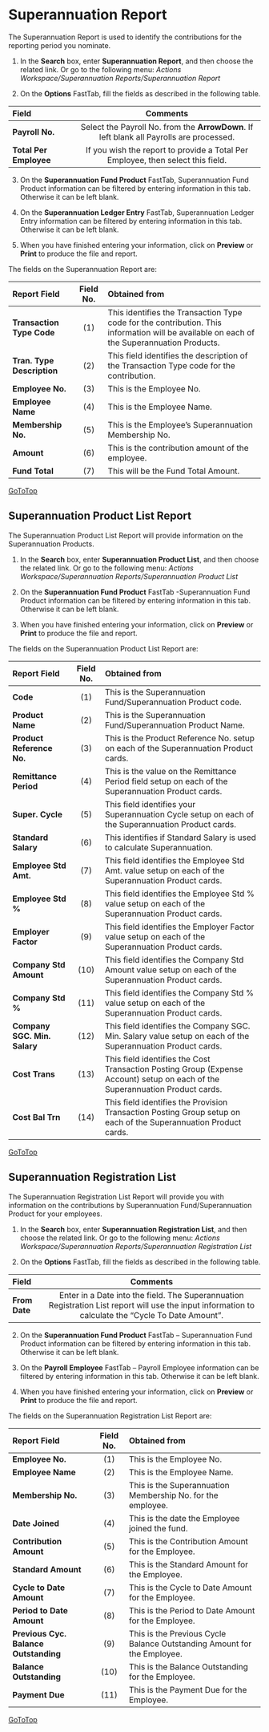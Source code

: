 # 	Superannuation Report

The Superannuation Report is used to identify the contributions for the reporting period you nominate.

1.  In the **Search** box, enter **Superannuation Report**, and then choose the related link.  Or go to the following menu:
*Actions Workspace/Superannuation Reports/Superannuation Report*

2.  On the **Options** FastTab, fill the fields as described in the following table.

|Field	|Comments|
| :--- | :---: |
|**Payroll No.**|Select the Payroll No. from the **ArrowDown**.  If left blank all Payrolls are processed.| 
|**Total Per Employee**|If you wish the report to provide a Total Per Employee, then select this field.|

3.  On the **Superannuation Fund Product** FastTab, Superannuation Fund Product information can be filtered by entering information in this tab.  Otherwise it can be left blank.

4.  On the **Superannuation Ledger Entry** FastTab, Superannuation Ledger Entry information can be filtered by entering information in this tab. Otherwise it can be left blank.

5.  When you have finished entering your information, click on **Preview** or **Print** to produce the file and report.

The fields on the Superannuation Report are:

|Report Field	|Field No.	|Obtained from|
| :--- | :---: | :--- |
|**Transaction Type Code**	|(1)	|This identifies the Transaction Type code for the contribution.  This information will be available on each of the Superannuation Products.|
|**Tran. Type Description**	|(2)	|This field identifies the description of the Transaction Type code for the contribution.|
|**Employee No.**	|(3)	|This is the Employee No.|
|**Employee Name**	|(4)	|This is the Employee Name.|
|**Membership No.**	|(5)	|This is the Employee’s Superannuation Membership No.|
|**Amount**	|(6)	|This is the contribution amount of the employee. |
|**Fund Total**	|(7)	|This will be the Fund Total Amount.|

[GoToTop](#superannuation-report)


## Superannuation Product List Report

The Superannuation Product List Report will provide information on the Superannuation Products.

1.  In the **Search** box, enter **Superannuation Product List**, and then choose the related link.  Or go to the following menu:  *Actions Workspace/Superannuation Reports/Superannuation Product List*

2.  On the **Superannuation Fund Product** FastTab -Superannuation Fund Product information can be filtered by entering information in this tab.  Otherwise it can be left blank.

3. When you have finished entering your information, click on **Preview** or **Print** to produce the file and report.

The fields on the Superannuation Product List Report are:

|Report Field| Field No. | Obtained from|
| :--- | :---: | :--- |
|**Code**|(1)	|This is the Superannuation Fund/Superannuation Product code.|
|**Product Name**	|(2)	|This is the Superannuation Fund/Superannuation Product Name.|
|**Product Reference No.**	|(3)	|This is the Product Reference No. setup on each of the Superannuation Product cards.|
|**Remittance Period**	|(4)	|This is the value on the Remittance Period field setup on each of the Superannuation Product cards.|
|**Super. Cycle**	|(5)	|This field identifies your Superannuation Cycle setup on each of the Superannuation Product cards.|
|**Standard Salary**	|(6)	|This identifies if Standard Salary is used to calculate Superannuation.|
|**Employee Std Amt.**	|(7)	|This field identifies the Employee Std Amt. value setup on each of the Superannuation Product cards.|
|**Employee Std %**|(8)	|This field identifies the Employee Std % value setup on each of the Superannuation Product cards.|
|**Employer Factor**	|(9)	|This field identifies the Employer Factor value setup on each of the Superannuation Product cards.|
|**Company Std Amount**	|(10)	|This field identifies the Company Std Amount value setup on each of the Superannuation Product cards.|
|**Company Std %**	|(11)	|This field identifies the Company Std % value setup on each of the Superannuation Product cards.|
|**Company SGC. Min. Salary**	|(12)	|This field identifies the Company SGC. Min. Salary value setup on each of the Superannuation Product cards.|
|**Cost Trans**|	(13)	|This field identifies the Cost Transaction Posting Group (Expense Account) setup on each of the Superannuation Product cards.|
|**Cost Bal Trn**	|(14)	|This field identifies the Provision Transaction Posting Group setup on each of the Superannuation Product cards.|

[GoToTop](#superannuation-report)

## Superannuation Registration List

The Superannuation Registration List Report will provide you with information on the contributions by Superannuation Fund/Superannuation Product for your employees.

1.  In the **Search** box, enter **Superannuation Registration List**, and then choose the related link.  Or go to the following menu: *Actions Workspace/Superannuation Reports/Superannuation Registration List*

2.  On the **Options** FastTab, fill the fields as described in the following table.

|Field	|Comments|
| :--- | :---: |
|**From Date**	|Enter in a Date into the field.  The Superannuation Registration List report will use the input information to calculate the “Cycle To Date Amount”.|

2.  On the **Superannuation Fund Product** FastTab – Superannuation Fund Product information can be filtered by entering information in this tab.  Otherwise it can be left blank.

3.  On the **Payroll Employee** FastTab – Payroll Employee information can be filtered by entering information in this tab.  Otherwise it can be left blank.

4.  When you have finished entering your information, click on **Preview** or **Print** to produce the file and report.

The fields on the Superannuation Registration List Report are:

|Report Field	|Field No.|Obtained from|
| :--- | :---: | :--- |
|**Employee No.**	|(1)	|This is the Employee No.|
|**Employee Name**	|(2)	|This is the Employee Name.|
|**Membership No.**	|(3)	|This is the Superannuation Membership No. for the employee.|
|**Date Joined**	|(4)	|This is the date the Employee joined the fund.|
|**Contribution Amount**	|(5)	|This is the Contribution Amount for the Employee.|
|**Standard Amount**	|(6)	|This is the Standard Amount for the Employee.|
|**Cycle to Date Amount**|(7)	|This is the Cycle to Date Amount for the Employee.|
|**Period to Date Amount**	|(8)	|This is the Period to Date Amount for the Employee.|
|**Previous Cyc. Balance Outstanding**	|(9)	|This is the Previous Cycle Balance Outstanding Amount for the Employee.|
|**Balance Outstanding**	|(10)	|This is the Balance Outstanding for the Employee.|
|**Payment Due**	|(11)	|This is the Payment Due for the Employee.|

[GoToTop](#superannuation-report)
